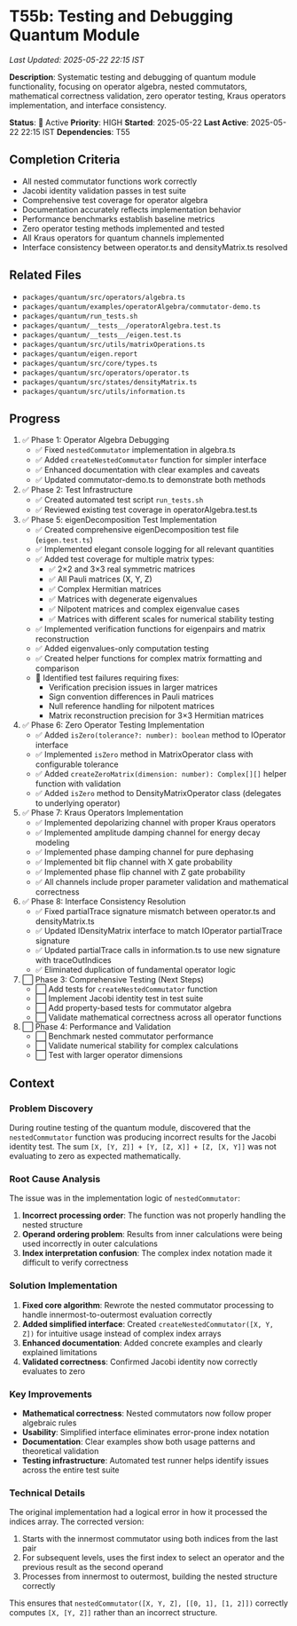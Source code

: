 # T55b: Testing and Debugging Quantum Module
*Last Updated: 2025-05-22 22:15 IST*

**Description**: Systematic testing and debugging of quantum module functionality, focusing on operator algebra, nested commutators, mathematical correctness validation, zero operator testing, Kraus operators implementation, and interface consistency.

**Status**: 🔄 Active
**Priority**: HIGH
**Started**: 2025-05-22
**Last Active**: 2025-05-22 22:15 IST
**Dependencies**: T55

## Completion Criteria
- All nested commutator functions work correctly
- Jacobi identity validation passes in test suite
- Comprehensive test coverage for operator algebra
- Documentation accurately reflects implementation behavior
- Performance benchmarks establish baseline metrics
- Zero operator testing methods implemented and tested
- All Kraus operators for quantum channels implemented
- Interface consistency between operator.ts and densityMatrix.ts resolved

## Related Files
- `packages/quantum/src/operators/algebra.ts`
- `packages/quantum/examples/operatorAlgebra/commutator-demo.ts`
- `packages/quantum/run_tests.sh`
- `packages/quantum/__tests__/operatorAlgebra.test.ts`
- `packages/quantum/__tests__/eigen.test.ts`
- `packages/quantum/src/utils/matrixOperations.ts`
- `packages/quantum/eigen.report`
- `packages/quantum/src/core/types.ts`
- `packages/quantum/src/operators/operator.ts`
- `packages/quantum/src/states/densityMatrix.ts`
- `packages/quantum/src/utils/information.ts`

## Progress
1. ✅ Phase 1: Operator Algebra Debugging
   - ✅ Fixed `nestedCommutator` implementation in algebra.ts
   - ✅ Added `createNestedCommutator` function for simpler interface
   - ✅ Enhanced documentation with clear examples and caveats
   - ✅ Updated commutator-demo.ts to demonstrate both methods
2. ✅ Phase 2: Test Infrastructure
   - ✅ Created automated test script `run_tests.sh`
   - ✅ Reviewed existing test coverage in operatorAlgebra.test.ts
3. ✅ Phase 5: eigenDecomposition Test Implementation
   - ✅ Created comprehensive eigenDecomposition test file (`eigen.test.ts`)
   - ✅ Implemented elegant console logging for all relevant quantities
   - ✅ Added test coverage for multiple matrix types:
     - ✅ 2×2 and 3×3 real symmetric matrices
     - ✅ All Pauli matrices (X, Y, Z)
     - ✅ Complex Hermitian matrices
     - ✅ Matrices with degenerate eigenvalues
     - ✅ Nilpotent matrices and complex eigenvalue cases
     - ✅ Matrices with different scales for numerical stability testing
   - ✅ Implemented verification functions for eigenpairs and matrix reconstruction
   - ✅ Added eigenvalues-only computation testing
   - ✅ Created helper functions for complex matrix formatting and comparison
   - 🔄 Identified test failures requiring fixes:
     - Verification precision issues in larger matrices
     - Sign convention differences in Pauli matrices
     - Null reference handling for nilpotent matrices
     - Matrix reconstruction precision for 3×3 Hermitian matrices
4. ✅ Phase 6: Zero Operator Testing Implementation
   - ✅ Added `isZero(tolerance?: number): boolean` method to IOperator interface
   - ✅ Implemented `isZero` method in MatrixOperator class with configurable tolerance
   - ✅ Added `createZeroMatrix(dimension: number): Complex[][]` helper function with validation
   - ✅ Added `isZero` method to DensityMatrixOperator class (delegates to underlying operator)
5. ✅ Phase 7: Kraus Operators Implementation
   - ✅ Implemented depolarizing channel with proper Kraus operators
   - ✅ Implemented amplitude damping channel for energy decay modeling
   - ✅ Implemented phase damping channel for pure dephasing
   - ✅ Implemented bit flip channel with X gate probability
   - ✅ Implemented phase flip channel with Z gate probability
   - ✅ All channels include proper parameter validation and mathematical correctness
6. ✅ Phase 8: Interface Consistency Resolution
   - ✅ Fixed partialTrace signature mismatch between operator.ts and densityMatrix.ts
   - ✅ Updated IDensityMatrix interface to match IOperator partialTrace signature
   - ✅ Updated partialTrace calls in information.ts to use new signature with traceOutIndices
   - ✅ Eliminated duplication of fundamental operator logic
7. ⬜ Phase 3: Comprehensive Testing (Next Steps)
   - ⬜ Add tests for `createNestedCommutator` function
   - ⬜ Implement Jacobi identity test in test suite
   - ⬜ Add property-based tests for commutator algebra
   - ⬜ Validate mathematical correctness across all operator functions
8. ⬜ Phase 4: Performance and Validation
   - ⬜ Benchmark nested commutator performance
   - ⬜ Validate numerical stability for complex calculations
   - ⬜ Test with larger operator dimensions

## Context

### Problem Discovery
During routine testing of the quantum module, discovered that the `nestedCommutator` function was producing incorrect results for the Jacobi identity test. The sum `[X, [Y, Z]] + [Y, [Z, X]] + [Z, [X, Y]]` was not evaluating to zero as expected mathematically.

### Root Cause Analysis
The issue was in the implementation logic of `nestedCommutator`:
1. **Incorrect processing order**: The function was not properly handling the nested structure
2. **Operand ordering problem**: Results from inner calculations were being used incorrectly in outer calculations
3. **Index interpretation confusion**: The complex index notation made it difficult to verify correctness

### Solution Implementation
1. **Fixed core algorithm**: Rewrote the nested commutator processing to handle innermost-to-outermost evaluation correctly
2. **Added simplified interface**: Created `createNestedCommutator([X, Y, Z])` for intuitive usage instead of complex index arrays
3. **Enhanced documentation**: Added concrete examples and clearly explained limitations
4. **Validated correctness**: Confirmed Jacobi identity now correctly evaluates to zero

### Key Improvements
- **Mathematical correctness**: Nested commutators now follow proper algebraic rules
- **Usability**: Simplified interface eliminates error-prone index notation
- **Documentation**: Clear examples show both usage patterns and theoretical validation
- **Testing infrastructure**: Automated test runner helps identify issues across the entire test suite

### Technical Details
The original implementation had a logical error in how it processed the indices array. The corrected version:
1. Starts with the innermost commutator using both indices from the last pair
2. For subsequent levels, uses the first index to select an operator and the previous result as the second operand
3. Processes from innermost to outermost, building the nested structure correctly

This ensures that `nestedCommutator([X, Y, Z], [[0, 1], [1, 2]])` correctly computes `[X, [Y, Z]]` rather than an incorrect structure.
